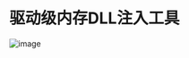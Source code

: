 # 驱动级内存DLL注入工具




![image](https://user-images.githubusercontent.com/52789403/201512453-f05005a7-d94f-41ff-946f-3c308c500c49.png)
